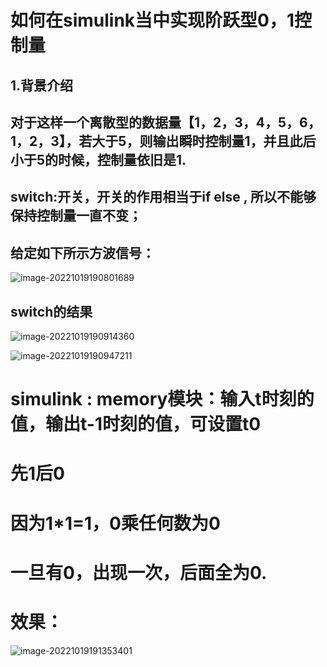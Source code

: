 # 如何在simulink当中实现**阶跃型0，1控制量**

## 1.背景介绍

## 对于这样一个离散型的数据量【1，2，3，4，5，6，1，2，3】，若大于5，则输出瞬时控制量1，并且此后小于5的时候，控制量依旧是1.

## switch:开关，开关的作用相当于if   else , 所以不能够保持控制量一直不变；

## 给定如下所示方波信号：

![image-20221019190801689](C:\Users\Alon.Z\AppData\Roaming\Typora\typora-user-images\image-20221019190801689.png)

## switch的结果

![image-20221019190914360](C:\Users\Alon.Z\AppData\Roaming\Typora\typora-user-images\image-20221019190914360.png)

![image-20221019190947211](C:\Users\Alon.Z\AppData\Roaming\Typora\typora-user-images\image-20221019190947211.png)

# simulink : memory模块：输入t时刻的值，输出t-1时刻的值，可设置t0

# 先1后0

# 因为1*1=1，0乘任何数为0



# 一旦有0，出现一次，后面全为0.

# 效果：

![image-20221019191353401](C:\Users\Alon.Z\AppData\Roaming\Typora\typora-user-images\image-20221019191353401.png)

